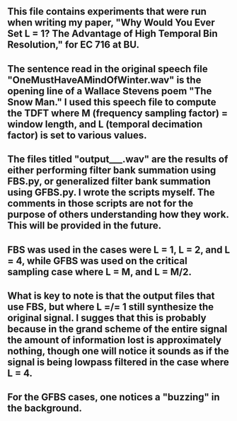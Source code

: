 ## This file contains experiments that were run when writing my paper, "Why Would You Ever Set L = 1? The Advantage of High Temporal Bin Resolution," for EC 716 at BU.

## The sentence read in the original speech file "OneMustHaveAMindOfWinter.wav" is the opening line of a Wallace Stevens poem "The Snow Man." I used this speech file to compute the TDFT where M (frequency sampling factor) = window length, and L (temporal decimation factor) is set to various values.

## The files titled "output___.wav" are the results of either performing filter bank summation using FBS.py, or generalized filter bank summation using GFBS.py. I wrote the scripts myself. The comments in those scripts are not for the purpose of others understanding how they work. This will be provided in the future.

## FBS was used in the cases were L = 1, L = 2, and L = 4, while GFBS was used on the critical sampling case where L = M, and L = M/2.

## What is key to note is that the output files that use FBS, but where L =/= 1 still synthesize the original signal. I sugges that this is probably because in the grand scheme of the entire signal the amount of information lost is approximately nothing, though one will notice it sounds as if the signal is being lowpass filtered in the case where L = 4.

## For the GFBS cases, one notices a "buzzing" in the background.